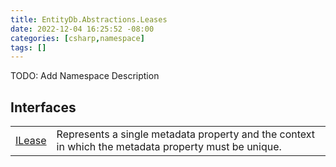 ```yaml
---
title: EntityDb.Abstractions.Leases
date: 2022-12-04 16:25:52 -08:00
categories: [csharp,namespace]
tags: []
---
```



TODO: Add Namespace Description

## Interfaces
<table><tr><td><!--/posts/csharp.member.entitydb.abstractions.leases.ilease/--><a href='#'>ILease</a></td><td>
Represents a single metadata property and the context in which the metadata property must be unique.
</td></tr></table>
